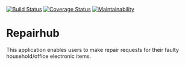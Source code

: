 [![Build Status](https://travis-ci.com/masakhwe/RepairHub.svg?branch=ft-passing-tests-user-registration-166097423)](https://travis-ci.com/masakhwe/RepairHub)  [![Coverage Status](https://coveralls.io/repos/github/masakhwe/RepairHub/badge.svg?branch=ft-passing-tests-user-registration-166097423)](https://coveralls.io/github/masakhwe/RepairHub?branch=ft-passing-tests-user-registration-166097423)  [![Maintainability](https://api.codeclimate.com/v1/badges/1c7bd3ace92f883c30d5/maintainability)](https://codeclimate.com/github/masakhwe/RepairHub/maintainability) 

# Repairhub

This application enables users to make repair requests for their faulty household/office electronic items.
